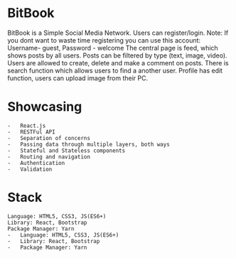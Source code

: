 # BitBook
BitBook is a Simple Social Media Network. 
Users can register/login. 
Note: If you dont want to waste time registering you can use this account:
Username- guest, Password - welcome
The central page is feed, which shows posts by all users. Posts can be filtered by type (text, image, video).
Users are allowed to create, delete and make a comment on posts. There is search function which allows users to find a another user.
Profile has edit function, users can upload image from their PC.

# Showcasing 

    -   React.js
    -   RESTFul API
    -   Separation of concerns
    -   Passing data through multiple layers, both ways
    -   Stateful and Stateless components
    -   Routing and navigation
    -   Authentication
    -   Validation

# Stack

    Language: HTML5, CSS3, JS(ES6+)
    Library: React, Bootstrap
    Package Manager: Yarn
    -   Language: HTML5, CSS3, JS(ES6+)
    -   Library: React, Bootstrap
    -   Package Manager: Yarn
